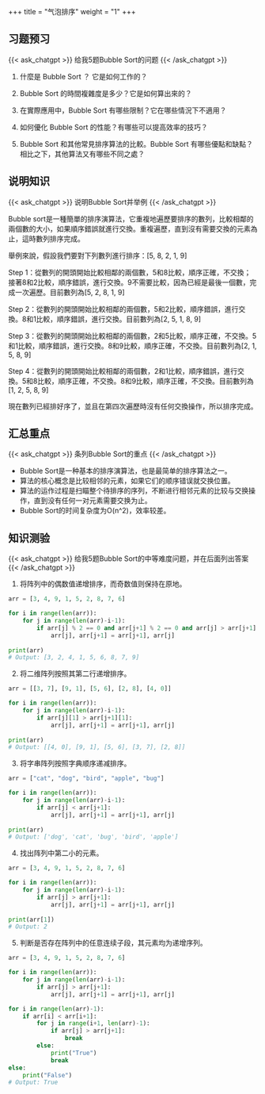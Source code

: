 +++
title = "气泡排序"
weight = "1"
+++
## 习题预习
{{< ask_chatgpt >}}
给我5题Bubble Sort的问题
{{< /ask_chatgpt >}}



1. 什麼是 Bubble Sort ？ 它是如何工作的？

2. Bubble Sort 的時間複雜度是多少？它是如何算出來的？

3. 在實際應用中，Bubble Sort 有哪些限制？它在哪些情況下不適用？

4. 如何優化 Bubble Sort 的性能？有哪些可以提高效率的技巧？

5. Bubble Sort 和其他常見排序算法的比較。Bubble Sort 有哪些優點和缺點？相比之下，其他算法又有哪些不同之處？   

## 说明知识
{{< ask_chatgpt >}}
说明Bubble Sort并举例
{{< /ask_chatgpt >}}



Bubble sort是一種簡單的排序演算法，它重複地遍歷要排序的數列，比較相鄰的兩個數的大小，如果順序錯誤就進行交換。重複遍歷，直到沒有需要交換的元素為止，這時數列排序完成。

舉例來說，假設我們要對下列數列進行排序：[5, 8, 2, 1, 9]

Step 1：從數列的開頭開始比較相鄰的兩個數，5和8比較，順序正確，不交換；接著8和2比較，順序錯誤，進行交換。9不需要比較，因為已經是最後一個數，完成一次遍歷。目前數列為[5, 2, 8, 1, 9]

Step 2：從數列的開頭開始比較相鄰的兩個數，5和2比較，順序錯誤，進行交換。8和1比較，順序錯誤，進行交換。目前數列為[2, 5, 1, 8, 9]

Step 3：從數列的開頭開始比較相鄰的兩個數，2和5比較，順序正確，不交換。5和1比較，順序錯誤，進行交換。8和9比較，順序正確，不交換。目前數列為[2, 1, 5, 8, 9]

Step 4：從數列的開頭開始比較相鄰的兩個數，2和1比較，順序錯誤，進行交換。5和8比較，順序正確，不交換。8和9比較，順序正確，不交換。目前數列為[1, 2, 5, 8, 9]

現在數列已經排好序了，並且在第四次遍歷時沒有任何交換操作，所以排序完成。   

## 汇总重点
{{< ask_chatgpt >}}
条列Bubble Sort的重点
{{< /ask_chatgpt >}}



- Bubble Sort是一种基本的排序演算法，也是最简单的排序算法之一。
- 算法的核心概念是比较相邻的元素，如果它们的顺序错误就交换位置。
- 算法的运作过程是扫瞄整个待排序的序列，不断进行相邻元素的比较与交换操作，直到没有任何一对元素需要交换为止。
- Bubble Sort的时间复杂度为O(n^2)，效率较差。   

## 知识测验
{{< ask_chatgpt >}}
给我5题Bubble Sort的中等难度问题，并在后面列出答案
{{< /ask_chatgpt >}}



1. 将阵列中的偶数值递增排序，而奇数值则保持在原地。

```python
arr = [3, 4, 9, 1, 5, 2, 8, 7, 6]

for i in range(len(arr)):
    for j in range(len(arr)-i-1):
        if arr[j] % 2 == 0 and arr[j+1] % 2 == 0 and arr[j] > arr[j+1]:
            arr[j], arr[j+1] = arr[j+1], arr[j]
            
print(arr)
# Output: [3, 2, 4, 1, 5, 6, 8, 7, 9]
```

2. 将二维阵列按照其第二行递增排序。

```python
arr = [[3, 7], [9, 1], [5, 6], [2, 8], [4, 0]]

for i in range(len(arr)):
    for j in range(len(arr)-i-1):
        if arr[j][1] > arr[j+1][1]:
            arr[j], arr[j+1] = arr[j+1], arr[j]
        
print(arr)
# Output: [[4, 0], [9, 1], [5, 6], [3, 7], [2, 8]]
```

3. 将字串阵列按照字典顺序递减排序。

```python
arr = ["cat", "dog", "bird", "apple", "bug"]

for i in range(len(arr)):
    for j in range(len(arr)-i-1):
        if arr[j] < arr[j+1]:
            arr[j], arr[j+1] = arr[j+1], arr[j]
        
print(arr)
# Output: ['dog', 'cat', 'bug', 'bird', 'apple']
```

4. 找出阵列中第二小的元素。

```python
arr = [3, 4, 9, 1, 5, 2, 8, 7, 6]

for i in range(len(arr)):
    for j in range(len(arr)-i-1):
        if arr[j] > arr[j+1]:
            arr[j], arr[j+1] = arr[j+1], arr[j]
        
print(arr[1])
# Output: 2
```

5. 判断是否存在阵列中的任意连续子段，其元素均为递增序列。

```python
arr = [3, 4, 9, 1, 5, 2, 8, 7, 6]

for i in range(len(arr)):
    for j in range(len(arr)-i-1):
        if arr[j] > arr[j+1]:
            arr[j], arr[j+1] = arr[j+1], arr[j]

for i in range(len(arr)-1):
    if arr[i] < arr[i+1]:
        for j in range(i+1, len(arr)-1):
            if arr[j] > arr[j+1]:
                break
        else:
            print("True")
            break
else:
    print("False")
# Output: True
```   

